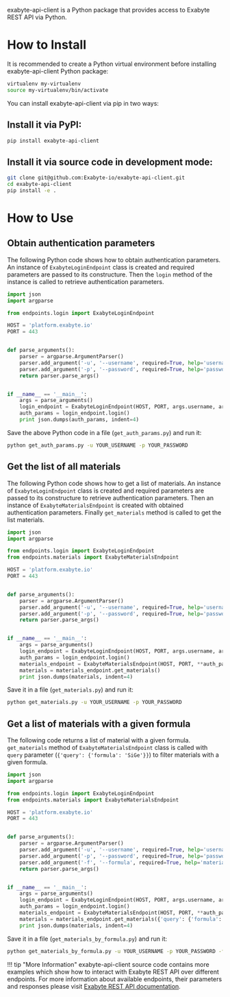 exabyte-api-client is a Python package that provides access to Exabyte REST API via Python.

# How to Install

It is recommended to create a Python virtual environment before installing exabyte-api-client Python package:

```bash
virtualenv my-virtualenv
source my-virtualenv/bin/activate
```

You can install exabyte-api-client via pip in two ways:

## Install it via PyPI:

```bash
pip install exabyte-api-client
```

## Install it via source code in development mode:

```bash
git clone git@github.com:Exabyte-io/exabyte-api-client.git
cd exabyte-api-client
pip install -e .
```

# How to Use

## Obtain authentication parameters

The following Python code shows how to obtain authentication parameters. An instance of `ExabyteLoginEndpoint` class is created and required parameters are passed to its constructure. Then the `login` method of the instance is called to retrieve authentication parameters.

```python
import json
import argparse

from endpoints.login import ExabyteLoginEndpoint

HOST = 'platform.exabyte.io'
PORT = 443


def parse_arguments():
    parser = argparse.ArgumentParser()
    parser.add_argument('-u', '--username', required=True, help='username')
    parser.add_argument('-p', '--password', required=True, help='password')
    return parser.parse_args()


if __name__ == '__main__':
    args = parse_arguments()
    login_endpoint = ExabyteLoginEndpoint(HOST, PORT, args.username, args.password)
    auth_params = login_endpoint.login()
    print json.dumps(auth_params, indent=4)
```

Save the above Python code in a file (`get_auth_params.py`) and run it:

```bash
python get_auth_params.py -u YOUR_USERNAME -p YOUR_PASSWORD
```

## Get the list of all materials

The following Python code shows how to get a list of materials. An instance of `ExabyteLoginEndpoint` class is created and required parameters are passed to its constructure to retrieve authentication parameters. Then an instance of `ExabyteMaterialsEndpoint` is created with obtained authentication parameters. Finally `get_materials` method is called to get the list materials.

```python
import json
import argparse

from endpoints.login import ExabyteLoginEndpoint
from endpoints.materials import ExabyteMaterialsEndpoint

HOST = 'platform.exabyte.io'
PORT = 443


def parse_arguments():
    parser = argparse.ArgumentParser()
    parser.add_argument('-u', '--username', required=True, help='username')
    parser.add_argument('-p', '--password', required=True, help='password')
    return parser.parse_args()


if __name__ == '__main__':
    args = parse_arguments()
    login_endpoint = ExabyteLoginEndpoint(HOST, PORT, args.username, args.password)
    auth_params = login_endpoint.login()
    materials_endpoint = ExabyteMaterialsEndpoint(HOST, PORT, **auth_params)
    materials = materials_endpoint.get_materials()
    print json.dumps(materials, indent=4)
```

Save it in a file (`get_materials.py`) and run it:

```bash
python get_materials.py -u YOUR_USERNAME -p YOUR_PASSWORD
```

## Get a list of materials with a given formula

The following code returns a list of material with a given formula. `get_materials` method of `ExabyteMaterialsEndpoint` class is called with `query` parameter (`{'query': {'formula': 'SiGe'}}`) to filter materials with a given formula.

```python
import json
import argparse

from endpoints.login import ExabyteLoginEndpoint
from endpoints.materials import ExabyteMaterialsEndpoint

HOST = 'platform.exabyte.io'
PORT = 443


def parse_arguments():
    parser = argparse.ArgumentParser()
    parser.add_argument('-u', '--username', required=True, help='username')
    parser.add_argument('-p', '--password', required=True, help='password')
    parser.add_argument('-f', '--formula', required=True, help='material formula')
    return parser.parse_args()


if __name__ == '__main__':
    args = parse_arguments()
    login_endpoint = ExabyteLoginEndpoint(HOST, PORT, args.username, args.password)
    auth_params = login_endpoint.login()
    materials_endpoint = ExabyteMaterialsEndpoint(HOST, PORT, **auth_params)
    materials = materials_endpoint.get_materials({'query': {'formula': args.formula}})
    print json.dumps(materials, indent=4)
```

Save it in a file (`get_materials_by_formula.py`) and run it:

```bash
python get_materials_by_formula.py -u YOUR_USERNAME -p YOUR_PASSWORD -f SiGe
```

!!! tip "More Information"
    exabyte-api-client source code contains more examples which show how to interact with Exabyte REST API over different endpoints. For more information about available endpoints, their parameters and responses please visit [Exabyte REST API documentation](query-structure).

